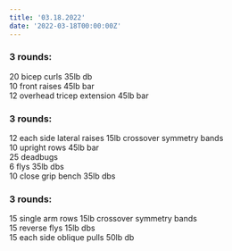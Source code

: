 ```yaml
---
title: '03.18.2022'
date: '2022-03-18T00:00:00Z'
---
```


### 3 rounds:      
20 bicep curls 35lb db                    
10 front raises 45lb bar               
12 overhead tricep extension 45lb bar                

### 3 rounds:      
12 each side lateral raises 15lb crossover symmetry bands            
10 upright rows 45lb bar           
25 deadbugs       
6 flys 35lb dbs      
10 close grip bench 35lb dbs              

### 3 rounds:      
15 single arm rows 15lb crossover symmetry bands            
15 reverse flys 15lb dbs      
15 each side oblique pulls 50lb db       